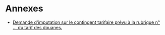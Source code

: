 # Annexes

- [Demande d'imputation sur le contingent tarifaire prévu à la rubrique n° ... du tarif des douanes.](demande-d-imputation-sur)
